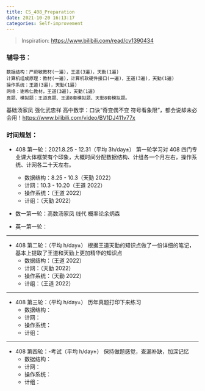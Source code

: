 ```yaml
---
title: CS_408_Preparation
date: 2021-10-20 16:13:17
categories: Self-improvement
---
```

> Inspiration: https://www.bilibili.com/read/cv1390434

### 辅导书：
	数据结构：严蔚敏教材(一遍)，王道(3遍)，天勤(1遍)
	计算机组成原理：教材(一遍)，计算机软硬件接口(一遍)，王道(3遍)，天勤(1遍)
	操作系统：王道(3遍)，天勤(1遍)
	网络：谢希仁教材，王道(3遍)，天勤(1遍)
	真题、模拟题：王道真题、王道8套模拟题、天勤8套模拟题。 
基础汤家凤 强化武忠祥
高中数学：口诀“奇变偶不变 符号看象限”，都会说却未必会用！https://www.bilibili.com/video/BV1DJ411v77x


### 时间规划：
- 408 第一轮：2021.8.25 - 12.31（平均 3h/day±）
	第一轮学习对 408 四门专业课大体框架有个印象，大概时间分配数据结构、计组各一个月左右，操作系统、计网各二十天左右。
	- 数据结构：8.25 - 10.3（天勤 2022）
	- 计网：10.3 - 10.20（王道 2022）
	- 操作系统：（王道 2022）
	- 计组：（天勤 2022）

- 数一第一轮：高数汤家凤 线代 概率论余炳森
- 英一第一轮：

---

- 408 第二轮：（平均 h/day±）
	根据王道天勤的知识点做了一份详细的笔记，基本上提取了王道和天勤上更加精华的知识点
	- 数据结构：（王道 2022）
	- 计网：（天勤 2022）
	- 操作系统：（天勤 2022）
	- 计组：（王道 2022）

---

- 408 第三轮：（平均 h/day±）
	历年真题打印下来练习
	- 数据结构：
	- 计网：
	- 操作系统：
	- 计组：

---

- 408 第四轮：-考试（平均 h/day±）
	保持做题感觉，查漏补缺，加深记忆
	- 数据结构：
	- 计网：
	- 操作系统：
	- 计组：
